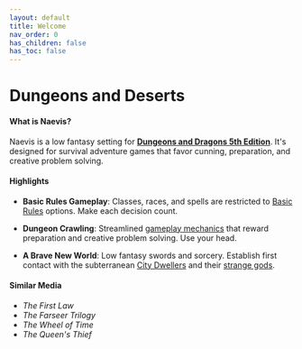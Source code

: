 ```yaml
---
layout: default
title: Welcome
nav_order: 0
has_children: false
has_toc: false
---
```


# Dungeons and Deserts

#### What is Naevis?

Naevis is a low fantasy setting for **[Dungeons and Dragons 5th Edition](https://dnd.wizards.com/start-playing-dnd)**. It's designed for survival adventure games that favor cunning, preparation, and creative problem solving. 

#### Highlights

* **Basic Rules Gameplay**: Classes, races, and spells are restricted to [Basic Rules](docs/more/DnD_BasicRules_2018.pdf) options. Make each decision count.

* **Dungeon Crawling**: Streamlined [gameplay mechanics](docs/adventuring/index) that reward preparation and creative problem solving. Use your head.

* **A Brave New World**: Low fantasy swords and sorcery. Establish first contact with the subterranean [City Dwellers](docs/the_frontier/city_dwellers/index) and their [strange gods](docs/the_frontier/city_dwellers/devil_princes).

#### Similar Media

* _The First Law_
* _The Farseer Trilogy_  
* _The Wheel of Time_
* _The Queen's Thief_
